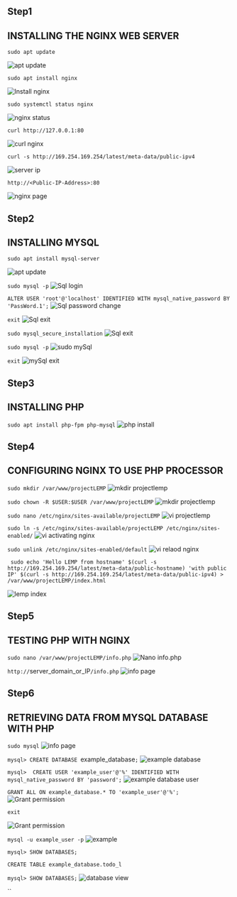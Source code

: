 ## Step1 

## INSTALLING THE NGINX WEB SERVER

`sudo apt update`

![apt update](./images/apt-update.PNG)


`sudo apt install nginx`

![Install nginx](./images/nginx-install.PNG)


`sudo systemctl status nginx`

![nginx status](./images/ngnix-status.PNG)


`curl http://127.0.0.1:80`

![curl nginx ](./images/curl-confirm.PNG)


`curl -s http://169.254.169.254/latest/meta-data/public-ipv4`

![server ip ](./images/server-ip.PNG)


`http://<Public-IP-Address>:80`

![nginx page ](./images/nginx-page.PNG)


## Step2

## INSTALLING MYSQL

`sudo apt install mysql-server`

![apt update](./images/sql-install.PNG)

`sudo mysql -p`
![Sql login](./images/sql-login.PNG)


`ALTER USER 'root'@'localhost' IDENTIFIED WITH mysql_native_password BY 'PassWord.1';`
![Sql password change](./images/password-sql.PNG)

`exit`
![Sql exit](./images/exit-sql.PNG)

`sudo mysql_secure_installation`
![Sql exit](./images/secure-sql.PNG)

`sudo mysql -p`
![sudo mySql ](./images/sql-p.PNG)

`exit`
![mySql exit ](./images/exit.PNG)


## Step3

## INSTALLING PHP

`sudo apt install php-fpm php-mysql`
![php install ](./images/php-install.PNG)


## Step4

##  CONFIGURING NGINX TO USE PHP PROCESSOR

`sudo mkdir /var/www/projectLEMP`
![mkdir projectlemp ](./images/projectlamp.PNG)

`sudo chown -R $USER:$USER /var/www/projectLEMP`
![mkdir projectlemp ](./images/chown-projectlemp.PNG)

`sudo nano /etc/nginx/sites-available/projectLEMP`
![vi projectlemp ](./images/vi-projectlemp.PNG)

`sudo ln -s /etc/nginx/sites-available/projectLEMP /etc/nginx/sites-enabled/`
![vi activating nginx ](./images/projectcon.PNG)

`sudo unlink /etc/nginx/sites-enabled/default`
![vi relaod nginx ](./images/reload-nginx.PNG)

` sudo echo 'Hello LEMP from hostname' $(curl -s http://169.254.169.254/latest/meta-data/public-hostname) 'with public IP' $(curl -s http://169.254.169.254/latest/meta-data/public-ipv4) > /var/www/projectLEMP/index.html`

![lemp index ](./images/lemp-index.PNG)

## Step5

##  TESTING PHP WITH NGINX

`sudo nano /var/www/projectLEMP/info.php`
![Nano info.php ](./images/nano-info.PNG)

`http://`server_domain_or_IP`/info.php`
![info page ](./images/info-page.PNG)

## Step6

##  RETRIEVING DATA FROM MYSQL DATABASE WITH PHP

`sudo mysql`
![info page ](./images/sql-log.PNG)

`mysql> CREATE DATABASE `example_database`;`
![example database ](./images/example-db.PNG)

`mysql>  CREATE USER 'example_user'@'%' IDENTIFIED WITH mysql_native_password BY 'password';`
![example database user](./images/example-user.PNG)


`GRANT ALL ON example_database.* TO 'example_user'@'%';`
![Grant permission](./images/permission.PNG)

`exit`

![Grant permission](./images/exit-db.PNG)

`mysql -u example_user -p`
![example](./exit-db.PNG)

`mysql> SHOW DATABASES;`

`CREATE TABLE example_database.todo_l`




`mysql> SHOW DATABASES;`
![database  view](./show-db.PNG)


``

































